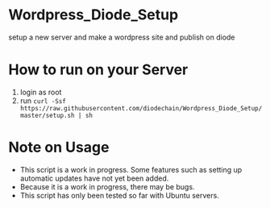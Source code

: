 # Wordpress_Diode_Setup
setup a new server and make a wordpress site and publish on diode

# How to run on your Server
1. login as root
2. run `curl -Ssf https://raw.githubusercontent.com/diodechain/Wordpress_Diode_Setup/master/setup.sh | sh`

# Note on Usage
* This script is a work in progress. Some features such as setting up automatic updates have not yet been added.
* Because it is a work in progress, there may be bugs.
* This script has only been tested so far with Ubuntu servers. 

